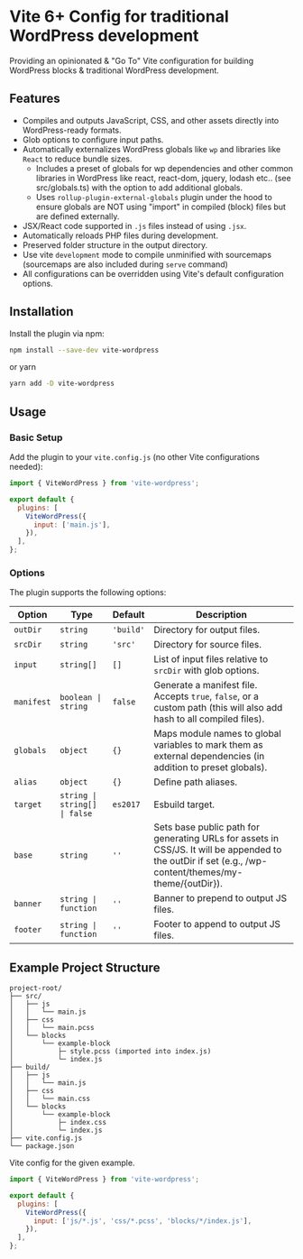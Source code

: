 # Vite 6+ Config for traditional WordPress development

Providing an opinionated & "Go To" Vite configuration for building WordPress blocks & traditional WordPress development.

## Features

- Compiles and outputs JavaScript, CSS, and other assets directly into WordPress-ready formats.
- Glob options to configure input paths.
- Automatically externalizes WordPress globals like `wp` and libraries like `React` to reduce bundle sizes.
  - Includes a preset of globals for wp dependencies and other common libraries in WordPress like react, react-dom, jquery, lodash etc.. (see src/globals.ts) with the option to add additional globals.
  - Uses `rollup-plugin-external-globals` plugin under the hood to ensure globals are NOT using "import" in compiled (block) files but are defined externally.
- JSX/React code supported in `.js` files instead of using `.jsx`.
- Automatically reloads PHP files during development.
- Preserved folder structure in the output directory.
- Use vite `development` mode to compile unminified with sourcemaps (sourcemaps are also included during `serve` command)
- All configurations can be overridden using Vite's default configuration options.

## Installation

Install the plugin via npm:

```bash
npm install --save-dev vite-wordpress
```

or yarn

```bash
yarn add -D vite-wordpress
```

## Usage

### Basic Setup

Add the plugin to your `vite.config.js` (no other Vite configurations needed):

```javascript
import { ViteWordPress } from 'vite-wordpress';

export default {
  plugins: [
    ViteWordPress({
      input: ['main.js'],
    }),
  ],
};
```

### Options

The plugin supports the following options:

| Option     | Type                          | Default | Description                                                                                                                                            |
|------------|-------------------------------| ------ |--------------------------------------------------------------------------------------------------------------------------------------------------------|
| `outDir`   | `string`                      | `'build'` | Directory for output files.                                                                                                                            |
| `srcDir`   | `string`                      | `'src'` | Directory for source files.                                                                                                                            |
| `input`    | `string[]`                    | `[]`   | List of input files relative to `srcDir` with glob options.                                                                                            |
| `manifest` | `boolean \| string`           | `false` | Generate a manifest file. Accepts `true`, `false`, or a custom path (this will also add hash to all compiled files).                                   |
| `globals`  | `object`                      | `{}`   | Maps module names to global variables to mark them as external dependencies (in addition to preset globals).                                           |
| `alias`    | `object`                      | `{}`   | Define path aliases.                                                                                                                                   |
| `target`   | `string \| string[] \| false` | `es2017` | Esbuild target.                                                                                                                                        |
| `base`     | `string`                      | `''`      | Sets base public path for generating URLs for assets in CSS/JS. It will be appended to the outDir if set (e.g., /wp-content/themes/my-theme/{outDir}). |
| `banner`   | `string \| function`          | `''`   | Banner to prepend to output JS files.                                                                                                                  |
| `footer`   | `string \| function`          | `''`   | Footer to append to output JS files.                                                                                                                   |

## Example Project Structure

```
project-root/
├── src/
│   ├── js
│   │   └── main.js
│   ├── css
│   │   └── main.pcss
│   └── blocks
│       └── example-block
│           ├─ style.pcss (imported into index.js)
│           └─ index.js
├── build/
│   ├── js
│   │   └── main.js
│   ├── css
│   │   └── main.css
│   └── blocks
│       └── example-block
│           ├─ index.css
│           └─ index.js
├── vite.config.js
└── package.json
```

Vite config for the given example.

```javascript
import { ViteWordPress } from 'vite-wordpress';

export default {
  plugins: [
    ViteWordPress({
      input: ['js/*.js', 'css/*.pcss', 'blocks/*/index.js'],
    }),
  ],
};
```
